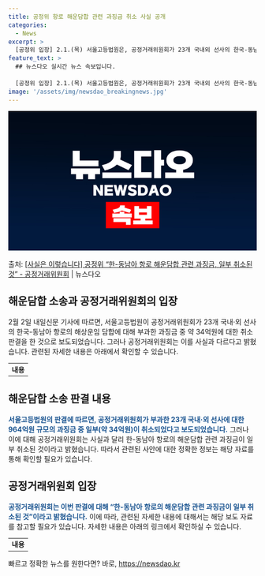```yaml
---
title: 공정위 항로 해운담합 관련 과징금 취소 사실 공개
categories:
  - News
excerpt: >
  [공정위 입장] 2.1.(목) 서울고등법원은, 공정거래위원회가 23개 국내외 선사의 한국-동남아 항로의 해상…
feature_text: >
  ## 뉴스다오 실시간 뉴스 속보입니다.

  [공정위 입장] 2.1.(목) 서울고등법원은, 공정거래위원회가 23개 국내외 선사의 한국-동남아 항로의 해상…
image: '/assets/img/newsdao_breakingnews.jpg'
---
```


![뉴스다오 속보](/assets/img/newsdao_breakingnews.jpg)

<p>출처: <a href="https://newsdao.kr/3114" rel="dofollow">[사실은 이렇습니다] 공정위 “한-동남아 항로 해운담합 관련 과징금, 일부 취소된 것” - 공정거래위원회</a> | 뉴스다오</p>

<h2 data-ke-size="size26">해운담합 소송과 공정거래위원회의 입장</h2>
<p data-ke-size="size16">2월 2일 내일신문 기사에 따르면, 서울고등법원이 공정거래위원회가 23개 국내·외 선사의 한국-동남아 항로의 해상운임 담합에 대해 부과한 과징금 중 약 34억원에 대한 취소 판결을 한 것으로 보도되었습니다. 그러나 공정거래위원회는 이를 사실과 다르다고 밝혔습니다. 관련된 자세한 내용은 아래에서 확인할 수 있습니다.</p>

<table>
	<tbody>
		<tr>
			<td style="text-align: center; height: 17px;"><b>내용</b></td>
		</tr>
	</tbody>
</table>

<h2 data-ke-size="size26">해운담합 소송 판결 내용</h2>
<p data-ke-size="size16"><b><span style="color: #1a5490;">서울고등법원의 판결에 따르면, 공정거래위원회가 부과한 23개 국내·외 선사에 대한 964억원 규모의 과징금 중 일부(약 34억원)이 취소되었다고 보도되었습니다.</span></b> 그러나 이에 대해 공정거래위원회는 사실과 달리 한-동남아 항로의 해운담합 관련 과징금이 일부 취소된 것이라고 밝혔습니다. 따라서 관련된 사안에 대한 정확한 정보는 해당 자료를 통해 확인할 필요가 있습니다.</p>

<h2 data-ke-size="size26">공정거래위원회 입장</h2>
<p data-ke-size="size16"><b><span style="color: #1a5490;">공정거래위원회는 이번 판결에 대해 “한-동남아 항로의 해운담합 관련 과징금이 일부 취소된 것”이라고 밝혔습니다.</span></b> 이에 따라, 관련된 자세한 내용에 대해서는 해당 보도 자료를 참고할 필요가 있습니다. 자세한 내용은 아래의 링크에서 확인하실 수 있습니다.</p>

<table>
	<tbody>
		<tr>
			<td style="text-align: center; height: 17px;"><b>내용</b></td>
		</tr>
	</tbody>
</table> 

빠르고 정확한 뉴스를 원한다면? 바로, <a href="https://newsdao.kr" rel="dofollow">https://newsdao.kr</a>


